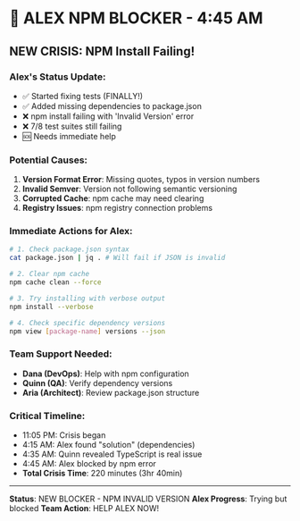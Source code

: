 # 🚨 ALEX NPM BLOCKER - 4:45 AM

## NEW CRISIS: NPM Install Failing!

### Alex's Status Update:
- ✅ Started fixing tests (FINALLY!)
- ✅ Added missing dependencies to package.json
- ❌ npm install failing with 'Invalid Version' error
- ❌ 7/8 test suites still failing
- 🆘 Needs immediate help

### Potential Causes:
1. **Version Format Error**: Missing quotes, typos in version numbers
2. **Invalid Semver**: Version not following semantic versioning
3. **Corrupted Cache**: npm cache may need clearing
4. **Registry Issues**: npm registry connection problems

### Immediate Actions for Alex:
```bash
# 1. Check package.json syntax
cat package.json | jq . # Will fail if JSON is invalid

# 2. Clear npm cache
npm cache clean --force

# 3. Try installing with verbose output
npm install --verbose

# 4. Check specific dependency versions
npm view [package-name] versions --json
```

### Team Support Needed:
- **Dana (DevOps)**: Help with npm configuration
- **Quinn (QA)**: Verify dependency versions
- **Aria (Architect)**: Review package.json structure

### Critical Timeline:
- 11:05 PM: Crisis began
- 4:15 AM: Alex found "solution" (dependencies)
- 4:35 AM: Quinn revealed TypeScript is real issue
- 4:45 AM: Alex blocked by npm error
- **Total Crisis Time**: 220 minutes (3hr 40min)

---
**Status**: NEW BLOCKER - NPM INVALID VERSION
**Alex Progress**: Trying but blocked
**Team Action**: HELP ALEX NOW!